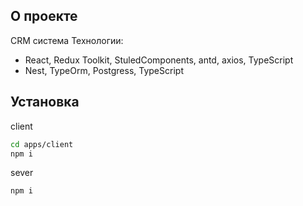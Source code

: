 ## О проекте
CRM система
Технологии:
- React, Redux Toolkit, StuledComponents, antd, axios, TypeScript
- Nest, TypeOrm, Postgress, TypeScript
## Установка

client
```sh
cd apps/client
npm i
```
sever
```sh
npm i
```
